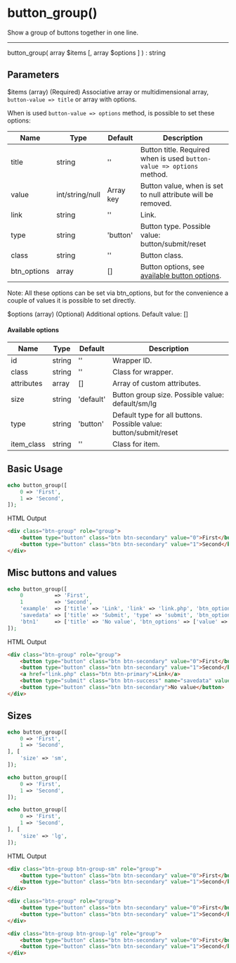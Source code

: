# button_group()

Show a group of buttons together in one line.

---

button_group( array $items [, array $options ] ) : string

## Parameters

$items (array) (Required) Associative array or multidimensional array, `button-value => title` or array with options.

When is used `button-value => options` method, is possible to set these options:

| Name        | Type            | Default   | Description                                                           |
|-------------|-----------------|-----------|-----------------------------------------------------------------------|
| title       | string          | ''        | Button title. Required when is used `button-value => options` method. |
| value       | int/string/null | Array key | Button value, when is set to null attribute will be removed.          |
| link        | string          | ''        | Link.                                                                 |                                         |
| type        | string          | 'button'  | Button type. Possible value: button/submit/reset                      |
| class       | string          | ''        | Button class.                                                         |
| btn_options | array           | []        | Button options, see [available button options](button.md).            |

Note: All these options can be set via btn_options, but for the convenience a couple of values it is possible to set directly.

$options (array) (Optional) Additional options. Default value: []

#### Available options

| Name       | Type   | Default   | Description                                                       |
|------------|--------|-----------|-------------------------------------------------------------------|
| id         | string | ''        | Wrapper ID.                                                       |
| class      | string | ''        | Class for wrapper.                                                |
| attributes | array  | []        | Array of custom attributes.                                       |
| size       | string | 'default' | Button group size. Possible value: default/sm/lg                  |
| type       | string | 'button'  | Default type for all buttons. Possible value: button/submit/reset |
| item_class | string | ''        | Class for item.                                                   |

## Basic Usage

```php
echo button_group([
    0 => 'First',
    1 => 'Second',
]);
```

<span class="html-output">HTML Output</span>

```html
<div class="btn-group" role="group">
    <button type="button" class="btn btn-secondary" value="0">First</button>
    <button type="button" class="btn btn-secondary" value="1">Second</button>
</div>
```

## Misc buttons and values

```php
echo button_group([
    0          => 'First',
    1          => 'Second',
    'example'  => ['title' => 'Link', 'link' => 'link.php', 'btn_options' => ['color' => 'primary',]],
    'savedata' => ['title' => 'Submit', 'type' => 'submit', 'btn_options' => ['color' => 'success', 'name' => 'savedata',]],
    'btn1'     => ['title' => 'No value', 'btn_options' => ['value' => null]],
]);
```

<span class="html-output">HTML Output</span>

```html
<div class="btn-group" role="group">
    <button type="button" class="btn btn-secondary" value="0">First</button>
    <button type="button" class="btn btn-secondary" value="1">Second</button>
    <a href="link.php" class="btn btn-primary">Link</a>
    <button type="submit" class="btn btn-success" name="savedata" value="savedata">Submit</button>
    <button type="button" class="btn btn-secondary">No value</button>
</div>
```

## Sizes

```php
echo button_group([
    0 => 'First',
    1 => 'Second',
], [
    'size' => 'sm',
]);

echo button_group([
    0 => 'First',
    1 => 'Second',
]);

echo button_group([
    0 => 'First',
    1 => 'Second',
], [
    'size' => 'lg',
]);
```

<span class="html-output">HTML Output</span>

```html
<div class="btn-group btn-group-sm" role="group">
    <button type="button" class="btn btn-secondary" value="0">First</button>
    <button type="button" class="btn btn-secondary" value="1">Second</button>
</div>

<div class="btn-group" role="group">
    <button type="button" class="btn btn-secondary" value="0">First</button>
    <button type="button" class="btn btn-secondary" value="1">Second</button>
</div>

<div class="btn-group btn-group-lg" role="group">
    <button type="button" class="btn btn-secondary" value="0">First</button>
    <button type="button" class="btn btn-secondary" value="1">Second</button>
</div>
```
